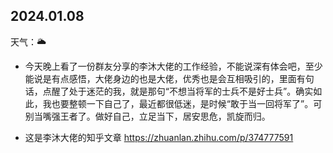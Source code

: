 ## 2024.01.08

天气：🌥︎

- 今天晚上看了一份群友分享的李沐大佬的工作经验，不能说深有体会吧，至少能说是有点感悟，大佬身边的也是大佬，优秀也是会互相吸引的，里面有句话，点醒了处于迷茫的我，就是那句“不想当将军的士兵不是好士兵”。确实如此，我也要整顿一下自己了，最近都很低迷，是时候“敢于当一回将军了”。可别当嘴强王者了。做好自己，立足当下，居安思危，凯旋而归。

- 这是李沐大佬的知乎文章 https://zhuanlan.zhihu.com/p/374777591